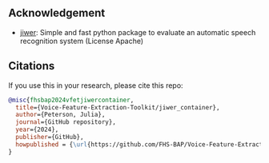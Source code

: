 ## Acknowledgement
- [jiwer](https://github.com/jitsi/jiwer): Simple and fast python package to evaluate an automatic speech recognition system (License Apache)

## Citations
If you use this in your research, please cite this repo:
```bibtex
@misc{fhsbap2024vfetjiwercontainer,
  title={Voice-Feature-Extraction-Toolkit/jiwer_container},
  author={Peterson, Julia},
  journal={GitHub repository},
  year={2024},
  publisher={GitHub},
  howpublished = {\url{https://github.com/FHS-BAP/Voice-Feature-Extraction-Toolkit/tree/main/jiwer_container}}
}
```